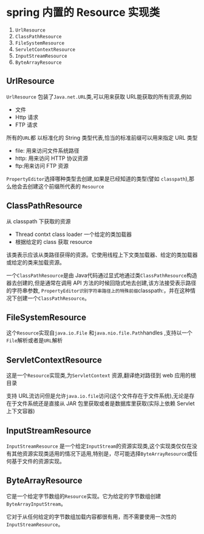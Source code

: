 # spring 内置的 Resource 实现类
1. `UrlResource`
2. `ClassPathResource`
3. `FileSystemResource`
4. `ServletContextResource`
5. `InputStreamResource`
6. `ByteArrayResource`

## UrlResource

`UrlResource` 包装了`Java.net.URL`类,可以用来获取 URL能获取的所有资源,例如

- 文件
- Http 请求
- FTP 请求

所有的`URL`都 以标准化的 String 类型代表,恰当的标准前缀可以用来指定 URL 类型

- file: 用来访问文件系统路径
- http: 用来访问 HTTP 协议资源
- ftp:用来访问 FTP 资源

`PropertyEditor`选择哪种类型去创建,如果是已经知道的类型(譬如 `classpath`),那么他会去创建这个前缀所代表的 `Resource`

## ClassPathResource

从 classpath 下获取的资源

- Thread contxt class loader 一个给定的类加载器
- 根据给定的 class 获取 resource

该类表示应该从类路径获得的资源。它使用线程上下文类加载器、给定的类加载器或给定的类来加载资源。

一个`ClassPathResource`是由 Java代码通过显式地通过类`ClassPathResource`构造器去创建的,但是通常在调用 API 方法的时候回隐式地去创建,该方法接受表示路径的字符串参数, `PropertyEditor识别字符串路径上的特殊前缀`classpath:，并在这种情况下创建一个`ClassPathResource`。

## FileSystemResource

这个`Resource`实现自`java.io.File` 和`java.nio.file.Path`handles ,支持以一个`File`解析或者是`URL`解析

## ServletContextResource

这是一个`Resource`实现类,为`ServletContext` 资源,翻译绝对路径到 web 应用的根目录

支持 URL流访问但是允许`java.io.file`访问(这个文件存在于文件系统),无论是存在于文件系统还是直接从 JAR 包里获取或者是数据库里获取(实际上依赖 Servlet 上下文容器)

## InputStreamResource

`InputStreamResource` 是一个给定`InputStream`的资源实现类,这个实现类仅仅在没有其他资源实现类适用的情况下适用,特别是，尽可能选择`ByteArrayResource`或任何基于文件的资源实现。

## ByteArrayResource

它是一个给定字节数组的`Resource`实现。它为给定的字节数组创建`ByteArrayInputStream`。

它对于从任何给定的字节数组加载内容都很有用，而不需要使用一次性的`InputStreamResource`。